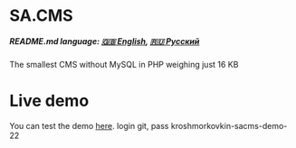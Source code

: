 # SA.CMS
##### README.md language: [:gb: English](https://github.com/kroshmorkovkin/sacms/blob/main/README.md), [:ru: Русский](https://github.com/kroshmorkovkin/sacms/blob/main/README-ru.md)

The smallest CMS without MySQL in PHP weighing just 16 KB

# Live demo
You can test the demo [here](http://morkovka.witch.quest/sacms-en/index.php?page=main).
login git, pass kroshmorkovkin-sacms-demo-22
